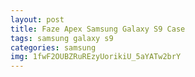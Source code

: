 ```yaml
---
layout: post
title: Faze Apex Samsung Galaxy S9 Case
tags: samsung galaxy s9
categories: samsung
img: 1fwF2OUBZRuREzyUorikiU_5aYATw2brY
---
```

